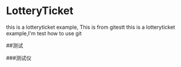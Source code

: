 # LotteryTicket
this is a lotteryticket example,
This is from gitestt
this is a lotteryticket example,I'm test how to use git


##测试

###测试仪
